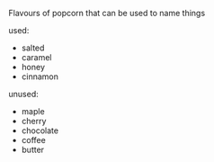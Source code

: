 Flavours of popcorn that can be used to name things

used:
- salted
- caramel
- honey
- cinnamon

unused:
- maple
- cherry
- chocolate
- coffee
- butter